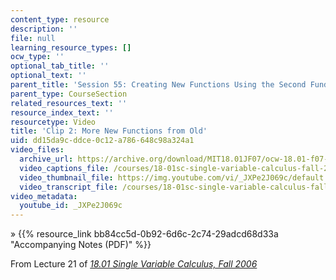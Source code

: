 ```yaml
---
content_type: resource
description: ''
file: null
learning_resource_types: []
ocw_type: ''
optional_tab_title: ''
optional_text: ''
parent_title: 'Session 55: Creating New Functions Using the Second Fundamental Theorem'
parent_type: CourseSection
related_resources_text: ''
resource_index_text: ''
resourcetype: Video
title: 'Clip 2: More New Functions from Old'
uid: dd15da9c-ddce-0c12-a786-648c98a324a1
video_files:
  archive_url: https://archive.org/download/MIT18.01JF07/ocw-18.01-f07-lec21_300k.mp4
  video_captions_file: /courses/18-01sc-single-variable-calculus-fall-2010/ee73800d37465e5abef7f3a5ffc7af77_JXPe2J069c.vtt
  video_thumbnail_file: https://img.youtube.com/vi/_JXPe2J069c/default.jpg
  video_transcript_file: /courses/18-01sc-single-variable-calculus-fall-2010/cfe66a2763ea2d2954e15867ae6cc65c_JXPe2J069c.pdf
video_metadata:
  youtube_id: _JXPe2J069c
---
```


» {{% resource_link bb84cc5d-0b92-6d6c-2c74-29adcd68d33a "Accompanying Notes (PDF)" %}}

From Lecture 21 of [_18.01 Single Variable Calculus, Fall 2006_](/courses/18-01-single-variable-calculus-fall-2006/pages/video-lectures)
